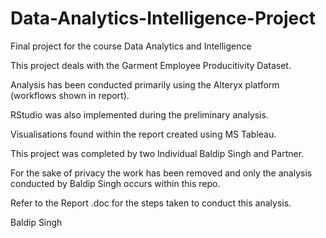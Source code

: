 # Data-Analytics-Intelligence-Project
Final project for the course Data Analytics and Intelligence 


This project deals with the Garment Employee Producitivity Dataset.

Analysis has been conducted primarily using the Alteryx platform (workflows shown in report). 

RStudio was also implemented during the preliminary analysis.

Visualisations found within the report created using MS Tableau.

This project was completed by two Individual Baldip Singh and Partner.

For the sake of privacy the work has been removed and only the analysis conducted by Baldip Singh occurs within this repo.

Refer to the Report .doc for the steps taken to conduct this analysis. 


Baldip Singh
